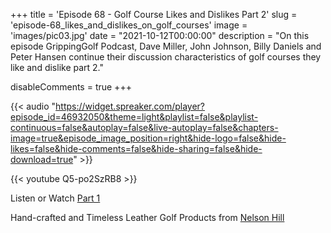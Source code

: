 +++
title = 'Episode 68 - Golf Course Likes and Dislikes Part 2'
slug = 'episode-68_likes_and_dislikes_on_golf_courses'
image = 'images/pic03.jpg'
date = "2021-10-12T00:00:00"
description = "On this episode GrippingGolf Podcast, Dave Miller, John Johnson, Billy Daniels and Peter Hansen continue their discussion characteristics of golf courses they like and dislike part 2."

disableComments = true
+++

{{< audio "https://widget.spreaker.com/player?episode_id=46932050&theme=light&playlist=false&playlist-continuous=false&autoplay=false&live-autoplay=false&chapters-image=true&episode_image_position=right&hide-logo=false&hide-likes=false&hide-comments=false&hide-sharing=false&hide-download=true" >}}


{{< youtube Q5-po2SzRB8 >}}


Listen or Watch [Part 1](https://grippinggolfpodcast.com/post/episode-65-what_we_like_and_dislike_about_golf_courses/)


Hand-crafted and Timeless Leather Golf Products from [Nelson Hill](https://www.nelsonhill.co/)